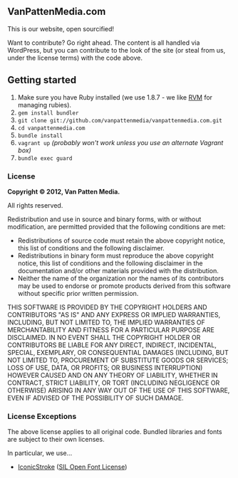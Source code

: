 ## VanPattenMedia.com

This is our website, open sourcified!

Want to contribute? Go right ahead. The content is all handled via WordPress, but you can contribute to the look of the site (or steal from us, under the license terms) with the code above.

## Getting started

1. Make sure you have Ruby installed (we use 1.8.7 - we like [RVM](https://rvm.io/) for managing rubies).
2. `gem install bundler`
3. `git clone git://github.com/vanpattenmedia/vanpattenmedia.com.git`
4. `cd vanpattenmedia.com`
5. `bundle install`
6. `vagrant up` _(probably won't work unless you use an alternate Vagrant box)_
7. `bundle exec guard`

### License

**Copyright &copy; 2012, Van Patten Media.**

All rights reserved.

Redistribution and use in source and binary forms, with or without modification, are permitted provided that the following conditions are met:

*   Redistributions of source code must retain the above copyright notice, this list of conditions and the following disclaimer.
*   Redistributions in binary form must reproduce the above copyright notice, this list of conditions and the following disclaimer in the documentation and/or other materials provided with the distribution.
*   Neither the name of the organization nor the names of its contributors may be used to endorse or promote products derived from this software without specific prior written permission.

THIS SOFTWARE IS PROVIDED BY THE COPYRIGHT HOLDERS AND CONTRIBUTORS "AS IS" AND ANY EXPRESS OR IMPLIED WARRANTIES, INCLUDING, BUT NOT LIMITED TO, THE IMPLIED WARRANTIES OF MERCHANTABILITY AND FITNESS FOR A PARTICULAR PURPOSE ARE DISCLAIMED. IN NO EVENT SHALL THE COPYRIGHT HOLDER OR CONTRIBUTORS BE LIABLE FOR ANY DIRECT, INDIRECT, INCIDENTAL, SPECIAL, EXEMPLARY, OR CONSEQUENTIAL DAMAGES (INCLUDING, BUT NOT LIMITED TO, PROCUREMENT OF SUBSTITUTE GOODS OR SERVICES; LOSS OF USE, DATA, OR PROFITS; OR BUSINESS INTERRUPTION) HOWEVER CAUSED AND ON ANY THEORY OF LIABILITY, WHETHER IN CONTRACT, STRICT LIABILITY, OR TORT (INCLUDING NEGLIGENCE OR OTHERWISE) ARISING IN ANY WAY OUT OF THE USE OF THIS SOFTWARE, EVEN IF ADVISED OF THE POSSIBILITY OF SUCH DAMAGE.

### License Exceptions

The above license applies to all original code. Bundled libraries and fonts are subject to their own licenses.

In particular, we use...

*   <a href="https://github.com/somerandomdude/Iconic">IconicStroke</a> (<a href="http://scripts.sil.org/cms/scripts/page.php?site_id=nrsi&id=OFL">SIL Open Font License</a>)